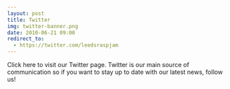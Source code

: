```yaml
---
layout: post
title: Twitter
img: twitter-banner.png
date: 2010-06-21 09:00
redirect_to:
  - https://twitter.com/leedsraspjam
---
```


Click here to visit our Twitter page. Twitter is our main source of communication so if you want to stay up to date with our latest news, follow us!
